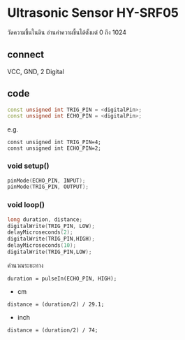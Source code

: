 # Ultrasonic Sensor HY-SRF05

วัดความชื้นในดิน อ่านค่าความชื้นได้ตั้งแต่ 0 ถึง 1024

## connect
VCC, GND, 2 Digital

## code
```C++
const unsigned int TRIG_PIN = <digitalPin>;
const unsigned int ECHO_PIN = <digitalPin>;
```
e.g.
```
const unsigned int TRIG_PIN=4;
const unsigned int ECHO_PIN=2;
```
### void setup()
```C++
pinMode(ECHO_PIN, INPUT);
pinMode(TRIG_PIN, OUTPUT);
```
### void loop()
```C++
long duration, distance;
digitalWrite(TRIG_PIN, LOW);
delayMicroseconds(2);
digitalWrite(TRIG_PIN,HIGH);
delayMicroseconds(10);
digitalWrite(TRIG_PIN,LOW);
```
คำนวณระยะทาง
```
duration = pulseIn(ECHO_PIN, HIGH);
```
- cm
```
distance = (duration/2) / 29.1;
```
- inch
```
distance = (duration/2) / 74;
```